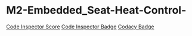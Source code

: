 # M2-Embedded_Seat-Heat-Control-

[Code Inspector Score](https://api.codiga.io/project/30184/score/svg)
[Code Inspector Badge](https://api.codiga.io/project/30184/status/svg)
[Codacy Badge](https://app.codacy.com/project/badge/Grade/17a9512fbedb4866aa9bc784b87e1597)
